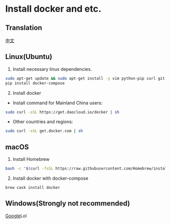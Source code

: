 # Install docker and etc.

## Translation
[中文](/docs/INSTALL_DOCKER.zh-cn.md)

## Linux(Ubuntu)
1. Install necessary linux dependencies.
```bash
sudo apt-get update && sudo apt-get install -y vim python-pip curl git
pip install docker-compose
```

2. Install docker

* Install command for Mainland China users:
```bash
sudo curl -sSL https://get.daocloud.io/docker | sh
```
* Other countries and regions:
```bash
sudo curl -sSL get.docker.com | sh
```

## macOS
1. Install Homebrew
```bash
bash -c "$(curl -fsSL https://raw.githubusercontent.com/Homebrew/install/master/install.sh)"
```

2. Install docker with docker-compose
```bash
brew cask install docker
```

## Windows(**Strongly not recommended**)
[Google](https://www.google.com)Lol